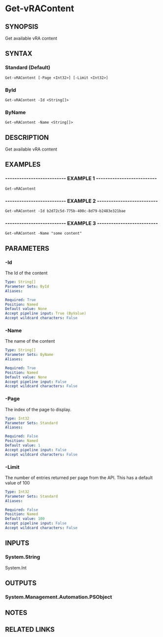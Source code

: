 # Get-vRAContent

## SYNOPSIS
Get available vRA content

## SYNTAX

### Standard (Default)
```
Get-vRAContent [-Page <Int32>] [-Limit <Int32>]
```

### ById
```
Get-vRAContent -Id <String[]>
```

### ByName
```
Get-vRAContent -Name <String[]>
```

## DESCRIPTION
Get available vRA content

## EXAMPLES

### -------------------------- EXAMPLE 1 --------------------------
```
Get-vRAContent
```

### -------------------------- EXAMPLE 2 --------------------------
```
Get-vRAContent -Id b2d72c5d-775b-400c-8d79-b2483e321bae
```

### -------------------------- EXAMPLE 3 --------------------------
```
Get-vRAContent -Name "some content"
```

## PARAMETERS

### -Id
The Id of the content

```yaml
Type: String[]
Parameter Sets: ById
Aliases: 

Required: True
Position: Named
Default value: None
Accept pipeline input: True (ByValue)
Accept wildcard characters: False
```

### -Name
The name of the content

```yaml
Type: String[]
Parameter Sets: ByName
Aliases: 

Required: True
Position: Named
Default value: None
Accept pipeline input: False
Accept wildcard characters: False
```

### -Page
The index of the page to display.

```yaml
Type: Int32
Parameter Sets: Standard
Aliases: 

Required: False
Position: Named
Default value: 1
Accept pipeline input: False
Accept wildcard characters: False
```

### -Limit
The number of entries returned per page from the API.
This has a default value of 100

```yaml
Type: Int32
Parameter Sets: Standard
Aliases: 

Required: False
Position: Named
Default value: 100
Accept pipeline input: False
Accept wildcard characters: False
```

## INPUTS

### System.String
System.Int

## OUTPUTS

### System.Management.Automation.PSObject

## NOTES

## RELATED LINKS

